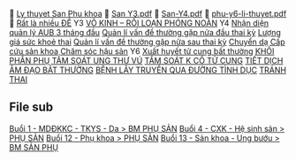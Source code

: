 📁 [Ly thuyet San Phu khoa](file:///"D:\OneDrive%20-%20UMP\TOT%20NGHIEP\San%20Phu%20khoa\Ly%20thuyet")
📄 [San Y3.pdf](file:///"D:\OneDrive%20-%20UMP\TOT%20NGHIEP\San%20Phu%20khoa\Ly%20thuyet\San%20Y3.pdf")
📄 [San-Y4.pdf](file:///D:\OneDrive%20-%20UMP\Y4\Obstetrics\Li%20thuyet\San-Y4.pdf)
📄 [phu-y6-li-thuyet.pdf](file:///"D:\OneDrive%20-%20UMP\Y6\PHU\phu-y6-li-thuyet.pdf")
📁 [Rất là nhiều ĐỀ](file:///"D:\OneDrive%20-%20UMP\NOI%20TRU\Rat%20la%20nhieu%20DE")
Y3
[VÔ KINH – RỐI LOẠN PHÓNG NOÃN](./V%C3%94%20KINH%20%E2%80%93%20R%E1%BB%90I%20LO%E1%BA%A0N%20PH%C3%93NG%20NO%C3%83N.md)
Y4
[Nhận diện quản lý AUB 3 tháng đầu](./41%20-%20Qu%E1%BA%A3n%20l%C3%AD%20thai%203%20th%C3%A1ng%20%C4%91%E1%BA%A7u%20thai%20k%C3%AC/Nh%E1%BA%ADn%20di%E1%BB%87n%20qu%E1%BA%A3n%20l%C3%BD%20AUB%203%20th%C3%A1ng%20%C4%91%E1%BA%A7u.md)
[Quản lí vấn đề thường gặp nửa đầu thai kỳ](./42%20-%20Qu%E1%BA%A3n%20l%C3%AD%20v%E1%BA%A5n%20%C4%91%E1%BB%81%20th%C6%B0%E1%BB%9Dng%20g%E1%BA%B7p%20n%E1%BB%ADa%20%C4%91%E1%BA%A7u%20thai%20k%E1%BB%B3/Qu%E1%BA%A3n%20l%C3%AD%20v%E1%BA%A5n%20%C4%91%E1%BB%81%20th%C6%B0%E1%BB%9Dng%20g%E1%BA%B7p%20n%E1%BB%ADa%20%C4%91%E1%BA%A7u%20thai%20k%E1%BB%B3.md)
[Lượng giá sức khoẻ thai](./43%20-%20L%C6%B0%E1%BB%A3ng%20gi%C3%A1%20s%E1%BB%A9c%20kho%E1%BA%BB%20kh%C3%A1c/L%C6%B0%E1%BB%A3ng%20gi%C3%A1%20s%E1%BB%A9c%20kho%E1%BA%BB%20thai.md)
[Quản lí vấn đề thường gặp nửa sau thai kỳ](./44%20-%20Qu%E1%BA%A3n%20l%C3%AD%20v%E1%BA%A5n%20%C4%91%E1%BB%81%20th%C6%B0%E1%BB%9Dng%20g%E1%BA%B7p%20n%E1%BB%ADa%20sau%20thai%20k%E1%BB%B3/Qu%E1%BA%A3n%20l%C3%AD%20v%E1%BA%A5n%20%C4%91%E1%BB%81%20th%C6%B0%E1%BB%9Dng%20g%E1%BA%B7p%20n%E1%BB%ADa%20sau%20thai%20k%E1%BB%B3.md)
[Chuyển dạ](./45%20-%20Chuy%E1%BB%83n%20d%E1%BA%A1/Chuy%E1%BB%83n%20d%E1%BA%A1.md)
[Cấp cứu sản khoa](./46%20-%20C%E1%BA%A5p%20c%E1%BB%A9u%20s%E1%BA%A3n%20khoa/C%E1%BA%A5p%20c%E1%BB%A9u%20s%E1%BA%A3n%20khoa.md)
[Chăm sóc hậu sản](./47%20-%20Ch%C4%83m%20s%C3%B3c%20h%E1%BA%ADu%20s%E1%BA%A3n/Ch%C4%83m%20s%C3%B3c%20h%E1%BA%ADu%20s%E1%BA%A3n.md)
Y6
[Xuất huyết tử cung bất thường](./Phu%20Y6/Xu%E1%BA%A5t%20huy%E1%BA%BFt%20t%E1%BB%AD%20cung%20b%E1%BA%A5t%20th%C6%B0%E1%BB%9Dng.md) 
[KHỐI PHẦN PHỤ](./Phu%20Y6/KH%E1%BB%90I%20PH%E1%BA%A6N%20PH%E1%BB%A4.md) 
[TẦM SOÁT UNG THƯ VÚ](./Phu%20Y6/T%E1%BA%A6M%20SO%C3%81T%20UNG%20TH%C6%AF%20V%C3%9A.md) 
[TẦM SOÁT K CỔ TỬ CUNG](./Phu%20Y6/T%E1%BA%A6M%20SO%C3%81T%20K%20C%E1%BB%94%20T%E1%BB%AC%20CUNG.md) 
[TIẾT DỊCH ÂM ĐẠO BẤT THƯỜNG](./Phu%20Y6/TI%E1%BA%BET%20D%E1%BB%8ACH%20%C3%82M%20%C4%90%E1%BA%A0O%20B%E1%BA%A4T%20TH%C6%AF%E1%BB%9CNG.md) 
[BỆNH LÂY TRUYỀN QUA ĐƯỜNG TÌNH DỤC](./Phu%20Y6/B%E1%BB%86NH%20L%C3%82Y%20TRUY%E1%BB%80N%20QUA%20%C4%90%C6%AF%E1%BB%9CNG%20T%C3%8CNH%20D%E1%BB%A4C.md) 
[TRÁNH THAI](./Phu%20Y6/TR%C3%81NH%20THAI.md) 

## File sub
[Buổi 1 - MDĐKKC - TKYS - Da > BM PHỤ SẢN](../../Bu%E1%BB%95i%201%20-%20MD%C4%90KKC%20-%20TKYS%20-%20Da.md#BM%20PHỤ%20SẢN)
[Buổi 4 - CXK - Hệ sinh sản > PHỤ SẢN](../../Bu%E1%BB%95i%204%20-%20CXK%20-%20H%E1%BB%87%20sinh%20s%E1%BA%A3n.md#PHỤ%20SẢN)
[Buổi 12 - Phụ khoa > PHỤ SẢN](../../Bu%E1%BB%95i%2012%20-%20Ph%E1%BB%A5%20khoa.md#PHỤ%20SẢN)
[Buổi 13 - Sản khoa - Ung bướu > BM SẢN PHỤ](../../Bu%E1%BB%95i%2013%20-%20S%E1%BA%A3n%20khoa%20-%20Ung%20b%C6%B0%E1%BB%9Bu.md#BM%20SẢN%20PHỤ)


